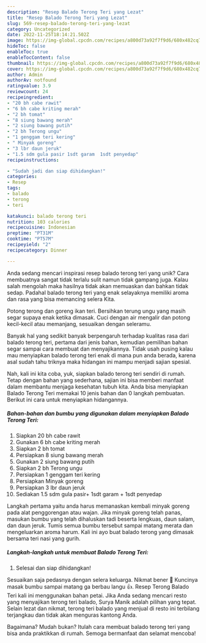 ```yaml
---
description: "Resep Balado Terong Teri yang Lezat"
title: "Resep Balado Terong Teri yang Lezat"
slug: 569-resep-balado-terong-teri-yang-lezat
category: Uncategorized
date: 2022-11-25T18:14:21.502Z
image: https://img-global.cpcdn.com/recipes/a800d73a92f7f9d6/680x482cq70/balado-terong-teri-foto-resep-utama.jpg
hideToc: false
enableToc: true
enableTocContent: false
thumbnail: https://img-global.cpcdn.com/recipes/a800d73a92f7f9d6/680x482cq70/balado-terong-teri-foto-resep-utama.jpg
cover: https://img-global.cpcdn.com/recipes/a800d73a92f7f9d6/680x482cq70/balado-terong-teri-foto-resep-utama.jpg
author: Admin
authorAv: notfound
ratingvalue: 3.9
reviewcount: 24
recipeingredient:
- "20 bh cabe rawit"
- "6 bh cabe kriting merah"
- "2 bh tomat"
- "8 siung bawang merah"
- "2 siung bawang putih"
- "2 bh Terong ungu"
- "1 genggam teri kering"
- " Minyak goreng"
- "3 lbr daun jeruk"
- "1.5 sdm gula pasir 1sdt garam  1sdt penyedap"
recipeinstructions:

- "Sudah jadi dan siap dihidangkan!"
categories:
- Resep
tags:
- balado
- terong
- teri

katakunci: balado terong teri 
nutrition: 103 calories
recipecuisine: Indonesian
preptime: "PT31M"
cooktime: "PT57M"
recipeyield: "2"
recipecategory: Dinner

---
```





Anda sedang mencari inspirasi resep balado terong teri yang unik? Cara membuatnya sangat tidak terlalu sulit namun tidak gampang juga. Kalau salah mengolah maka hasilnya tidak akan memuaskan dan bahkan tidak sedap. Padahal balado terong teri yang enak selayaknya memiliki aroma dan rasa yang bisa memancing selera Kita.





Potong terong dan goreng ikan teri. Bersihkan terung ungu yang masih segar supaya enak ketika dimasak. Cuci dengan air mengalir dan potong kecil-kecil atau memanjang, sesuaikan dengan seleramu.

Banyak hal yang sedikit banyak berpengaruh terhadap kualitas rasa dari balado terong teri, pertama dari jenis bahan, kemudian pemilihan bahan segar sampai cara membuat dan menyajikannya. Tidak usah pusing kalau mau menyiapkan balado terong teri enak di mana pun anda berada, karena asal sudah tahu triknya maka hidangan ini mampu menjadi sajian spesial.






Nah, kali ini kita coba, yuk, siapkan balado terong teri sendiri di rumah. Tetap dengan bahan yang sederhana, sajian ini bisa memberi manfaat dalam membantu menjaga kesehatan tubuh kita. Anda bisa menyiapkan Balado Terong Teri memakai 10 jenis bahan dan 0 langkah pembuatan. Berikut ini cara untuk menyiapkan hidangannya.

<!--inarticleads1-->

##### Bahan-bahan dan bumbu yang digunakan dalam menyiapkan Balado Terong Teri:

1. Siapkan 20 bh cabe rawit
1. Gunakan 6 bh cabe kriting merah
1. Siapkan 2 bh tomat
1. Persiapkan 8 siung bawang merah
1. Gunakan 2 siung bawang putih
1. Siapkan 2 bh Terong ungu
1. Persiapkan 1 genggam teri kering
1. Persiapkan  Minyak goreng
1. Persiapkan 3 lbr daun jeruk
1. Sediakan 1.5 sdm gula pasir+ 1sdt garam + 1sdt penyedap


Langkah pertama yaitu anda harus memanaskan kembali minyak goreng pada alat penggorengan atau wajan. Jika minyak goreng telah panas, masukan bumbu yang telah dihaluskan tadi beserta lengkuas, daun salam, dan daun jeruk. Tumis semua bumbu tersebut sampai matang merata dan mengeluarkan aroma harum. Kali ini ayo buat balado terong yang dimasak bersama teri nasi yang gurih. 

<!--inarticleads2-->

##### Langkah-langkah untuk membuat Balado Terong Teri:


1. Selesai dan siap dihidangkan!

Sesuaikan saja pedasnya dengan selera keluarga. Nikmat bener 🤤 Kuncinya masak bumbu sampai matang ga berbau langu 👍. Resep Terong Balado Teri kali ini menggunakan bahan petai. Jika Anda sedang mencari resto yang menyajikan terong teri balado, Surya Manik adalah pilihan yang tepat. Selain lezat dan nikmat, terong teri balado yang menjual di resto ini terbilang terjangkau dan tidak akan menguras kantong Anda. 

Bagaimana? Mudah bukan? Itulah cara membuat balado terong teri yang bisa anda praktikkan di rumah. Semoga bermanfaat dan selamat mencoba!

